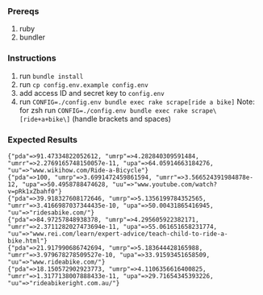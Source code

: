 ### Prereqs
1. ruby
2. bundler

### Instructions
1. run `bundle install`
2. run `cp config.env.example config.env`
3. add access ID and secret key to `config.env`
4. run `CONFIG=./config.env bundle exec rake scrape[ride a bike]`
   Note: for zsh run `CONFIG=./config.env bundle exec rake scrape\[ride+a+bike\]` (handle brackets and spaces)

### Expected Results

```
{"pda"=>91.47334822052612, "umrp"=>4.282840309591484, "umrr"=>2.2769165748150057e-11, "upa"=>64.05914663184276, "uu"=>"www.wikihow.com/Ride-a-Bicycle"}
{"pda"=>100, "umrp"=>3.6991472459861594, "umrr"=>3.566524391984878e-12, "upa"=>50.4958788474628, "uu"=>"www.youtube.com/watch?v=pRk1xZbahf0"}
{"pda"=>39.918327608172646, "umrp"=>5.1356199784352565, "umrr"=>3.4166987037344435e-10, "upa"=>50.00431865416945, "uu"=>"ridesabike.com/"}
{"pda"=>84.97257848938378, "umrp"=>4.295605922382171, "umrr"=>2.3711282027473694e-11, "upa"=>55.061651658231774, "uu"=>"www.rei.com/learn/expert-advice/teach-child-to-ride-a-bike.html"}
{"pda"=>21.917990686742694, "umrp"=>5.183644428165988, "umrr"=>3.979678278509527e-10, "upa"=>33.91593451658509, "uu"=>"www.rideabike.com/"}
{"pda"=>18.150572902923773, "umrp"=>4.1106356616400825, "umrr"=>1.3177138007888433e-11, "upa"=>29.71654345393226, "uu"=>"rideabikeright.com.au/"}
```
